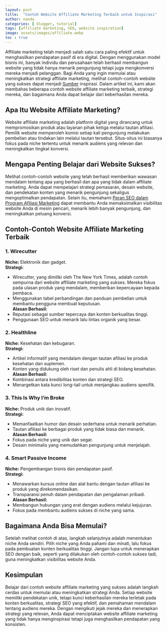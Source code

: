 ```yaml
---
layout: post
title:  "Contoh Website Affiliate Marketing Terbaik untuk Inspirasi"
author: nanda
categories: [ blogger, tutorial]
tags: [affiliate marketing, SEO, website inspiration]
image: assets/images/affiliate.webp
toc : true
---
```




Affiliate marketing telah menjadi salah satu cara paling efektif untuk menghasilkan pendapatan pasif di era digital. Dengan menggunakan model bisnis ini, banyak individu dan perusahaan telah berhasil membangun website yang tidak hanya menarik pengunjung tetapi juga mengkonversi mereka menjadi pelanggan. Bagi Anda yang ingin memulai atau meningkatkan strategi affiliate marketing, melihat contoh-contoh website yang sukses dapat menjadi [Sumber](https://affiliateladder.net/) inspirasi. Dalam artikel ini, kami akan membahas beberapa contoh website affiliate marketing terbaik, strategi mereka, dan bagaimana Anda dapat belajar dari keberhasilan mereka.

## Apa Itu Website Affiliate Marketing?  
Website affiliate marketing adalah platform digital yang dirancang untuk mempromosikan produk atau layanan pihak ketiga melalui tautan afiliasi. Pemilik website memperoleh komisi setiap kali pengunjung melakukan pembelian atau tindakan lain melalui tautan tersebut. Situs-situs ini biasanya fokus pada niche tertentu untuk menarik audiens yang relevan dan meningkatkan tingkat konversi.

## Mengapa Penting Belajar dari Website Sukses?  
Melihat contoh-contoh website yang telah berhasil memberikan wawasan mendalam tentang apa yang berhasil dan apa yang tidak dalam affiliate marketing. Anda dapat mempelajari strategi pemasaran, desain website, dan pendekatan konten yang menarik pengunjung sekaligus mengoptimalkan pendapatan. Selain itu, memahami [Peran SEO dalam Program Afiliasi Marketing](https://affiliateladder.net/2025/01/24/peran-seo-dalam-keberhasilan-program-afiliasi-marketing/) dapat membantu Anda memaksimalkan visibilitas website Anda di mesin pencari, menarik lebih banyak pengunjung, dan meningkatkan peluang konversi.

## Contoh-Contoh Website Affiliate Marketing Terbaik  

### 1. Wirecutter  
**Niche:** Elektronik dan gadget.  
**Strategi:**  
- Wirecutter, yang dimiliki oleh The New York Times, adalah contoh sempurna dari website affiliate marketing yang sukses. Mereka fokus pada ulasan produk yang mendalam, memberikan kepercayaan kepada pembaca.  
- Menggunakan tabel perbandingan dan panduan pembelian untuk membantu pengguna membuat keputusan.  
**Alasan Berhasil:**  
- Reputasi sebagai sumber tepercaya dan konten berkualitas tinggi.  
- Penggunaan SEO untuk menarik lalu lintas organik yang besar.  

### 2. Healthline  
**Niche:** Kesehatan dan kebugaran.  
**Strategi:**  
- Artikel informatif yang mendalam dengan tautan afiliasi ke produk kesehatan dan suplemen.  
- Konten yang didukung oleh riset dan penulis ahli di bidang kesehatan.  
**Alasan Berhasil:**  
- Kombinasi antara kredibilitas konten dan strategi SEO.  
- Menargetkan kata kunci long-tail untuk menjangkau audiens spesifik.  

### 3. This Is Why I’m Broke  
**Niche:** Produk unik dan inovatif.  
**Strategi:**  
- Memanfaatkan humor dan desain sederhana untuk menarik perhatian.  
- Tautan afiliasi ke berbagai produk yang tidak biasa dan menarik.  
**Alasan Berhasil:**  
- Fokus pada niche yang unik dan segar.  
- Desain minimalis yang memudahkan pengunjung untuk menjelajah.  

### 4. Smart Passive Income  
**Niche:** Pengembangan bisnis dan pendapatan pasif.  
**Strategi:**  
- Menawarkan kursus online dan alat bantu dengan tautan afiliasi ke produk yang direkomendasikan.  
- Transparansi penuh dalam pendapatan dan pengalaman pribadi.  
**Alasan Berhasil:**  
- Membangun hubungan yang erat dengan audiens melalui kejujuran.  
- Fokus pada membantu audiens sukses di niche yang sama.  

## Bagaimana Anda Bisa Memulai?  
Setelah melihat contoh di atas, langkah selanjutnya adalah menentukan niche Anda sendiri. Pilih niche yang Anda pahami dan minati, lalu fokus pada pembuatan konten berkualitas tinggi. Jangan lupa untuk menerapkan SEO dengan baik, seperti yang dilakukan oleh contoh-contoh sukses tadi, guna meningkatkan visibilitas website Anda.

## Kesimpulan  
Belajar dari contoh website affiliate marketing yang sukses adalah langkah cerdas untuk memulai atau meningkatkan strategi Anda. Setiap website memiliki pendekatan unik, tetapi kunci keberhasilan mereka terletak pada konten berkualitas, strategi SEO yang efektif, dan pemahaman mendalam tentang audiens mereka. Dengan mengikuti jejak mereka dan menerapkan strategi yang relevan, Anda dapat menciptakan website affiliate marketing yang tidak hanya menginspirasi tetapi juga menghasilkan pendapatan yang konsisten.

